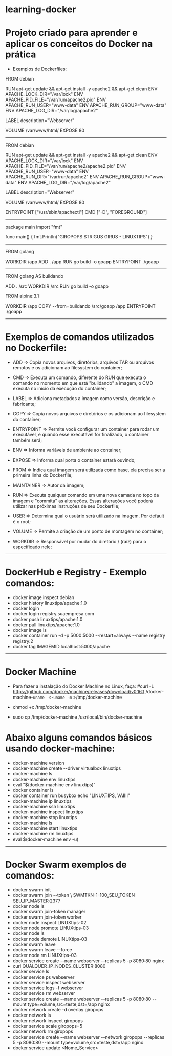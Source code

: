 # learning-docker

# Projeto criado para aprender e aplicar os conceitos do Docker na prática

- Exemplos de Dockerfiles:
 
 FROM debian

RUN apt-get update && apt-get install -y apache2 && apt-get clean
ENV APACHE_LOCK_DIR="/var/lock"
ENV APACHE_PID_FILE="/var/run/apache2.pid"
ENV APACHE_RUN_USER="www-data"
ENV APACHE_RUN_GROUP="www-data"
ENV APACHE_LOG_DIR="/var/log/apache2"

LABEL description="Webserver"

VOLUME /var/www/html/
EXPOSE 80

----------------------------------------------------------------------------------------------
FROM debian

RUN apt-get update && apt-get install -y apache2 && apt-get clean
ENV APACHE_LOCK_DIR="/var/lock"
ENV APACHE_PID_FILE="/var/run/apache2/apache2.pid"
ENV APACHE_RUN_USER="www-data"
ENV APACHE_RUN_DIR="/var/run/apache2"
ENV APACHE_RUN_GROUP="www-data"
ENV APACHE_LOG_DIR="/var/log/apache2"

LABEL description="Webserver"

VOLUME /var/www/html/
EXPOSE 80

ENTRYPOINT ["/usr/sbin/apachectl"]
CMD ["-D", "FOREGROUND"]

----------------------------------------------------------------------------------------------
package main
import "fmt"

func main() {
	fmt.Println("GIROPOPS STRIGUS GIRUS - LINUXTIPS")
}

----------------------------------------------------------------------------------------------
FROM golang

WORKDIR /app
ADD . /app
RUN go build -o goapp
ENTRYPOINT ./goapp

----------------------------------------------------------------------------------------------
FROM golang AS buildando

ADD . /src
WORKDIR /src
RUN go build -o goapp

FROM alpine:3.1

WORKDIR /app
COPY --from=buildando /src/goapp /app
ENTRYPOINT ./goapp

----------------------------------------------------------------------------------------------

# Exemplos de comandos utilizados no Dockerfile:

- ADD => Copia novos arquivos, diretórios, arquivos TAR ou arquivos remotos e os adicionam ao filesystem do container;

- CMD => Executa um comando, diferente do RUN que executa o comando no momento em que está "buildando" a imagem, o CMD executa no início da execução do container;

- LABEL => Adiciona metadados a imagem como versão, descrição e fabricante;

- COPY => Copia novos arquivos e diretórios e os adicionam ao filesystem do container;

- ENTRYPOINT => Permite você configurar um container para rodar um executável, e quando esse executável for finalizado, o container também será;

- ENV => Informa variáveis de ambiente ao container;

- EXPOSE => Informa qual porta o container estará ouvindo;

- FROM => Indica qual imagem será utilizada como base, ela precisa ser a primeira linha do Dockerfile;

- MAINTAINER => Autor da imagem; 

- RUN => Executa qualquer comando em uma nova camada no topo da imagem e "commita" as alterações. Essas alterações você poderá utilizar nas próximas instruções de seu Dockerfile;

- USER => Determina qual o usuário será utilizado na imagem. Por default é o root;

- VOLUME => Permite a criação de um ponto de montagem no container;

- WORKDIR => Responsável por mudar do diretório / (raiz) para o especificado nele;

----------------------------------------------------------------------------------------------

# DockerHub e Registry - Exemplo comandos: 

- docker image inspect debian
- docker history linuxtips/apache:1.0
- docker login
- docker login registry.suaempresa.com
- docker push linuxtips/apache:1.0
- docker pull linuxtips/apache:1.0
- docker image ls
- docker container run -d -p 5000:5000 --restart=always --name registry registry:2
- docker tag IMAGEMID localhost:5000/apache

----------------------------------------------------------------------------------------------

# Docker Machine
 - Para fazer a instalação do Docker Machine no Linux, faça:
 #curl -L https://github.com/docker/machine/releases/download/v0.16.1
/docker-machine-`uname -s`-`uname -m` >/tmp/docker-machine

- chmod +x /tmp/docker-machine 
- sudo cp /tmp/docker-machine /usr/local/bin/docker-machine

# Abaixo alguns comandos básicos usando docker-machine:

- docker-machine version
- docker-machine create --driver virtualbox linuxtips
- docker-machine ls
- docker-machine env linuxtips
- eval "$(docker-machine env linuxtips)"
- docker container ls
- docker container run busybox echo "LINUXTIPS, VAIIII"
- docker-machine ip linuxtips
- docker-machine ssh linuxtips
- docker-machine inspect linuxtips
- docker-machine stop linuxtips
- docker-machine ls 
- docker-machine start linuxtips
- docker-machine rm linuxtips
- eval $(docker-machine env -u)

----------------------------------------------------------------------------------------------

# Docker Swarm exemplos de comandos:

- docker swarm init
- docker swarm join --token \ SWMTKN-1-100_SEU_TOKEN SEU_IP_MASTER:2377
- docker node ls
- docker swarm join-token manager
- docker swarm join-token worker
- docker node inspect LINUXtips-02
- docker node promote LINUXtips-03
- docker node ls
- docker node demote LINUXtips-03
- docker swarm leave
- docker swarm leave --force
- docker node rm LINUXtips-03
- docker service create --name webserver --replicas 5 -p 8080:80  nginx
- curl QUALQUER_IP_NODES_CLUSTER:8080
- docker service ls
- docker service ps webserver
- docker service inspect webserver
- docker service logs -f webserver
- docker service rm webserver
- docker service create --name webserver --replicas 5 -p 8080:80 --mount type=volume,src=teste,dst=/app  nginx
- docker network create -d overlay giropops
- docker network ls
- docker network inspect giropops
- docker service scale giropops=5
- docker network rm giropops
- docker service create --name webserver --network giropops --replicas 5 -p 8080:80 --mount type=volume,src=teste,dst=/app  nginx
- docker service update <OPCOES> <Nome_Service> 



 	
 	
